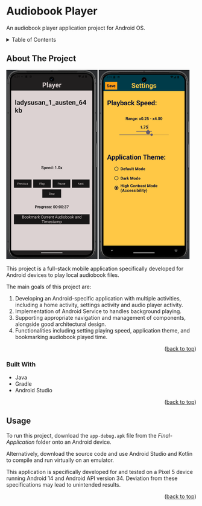 <a id="readme-top"></a>

<!-- PROJECT TITLE -->
# Audiobook Player

An audiobook player application project for Android OS.

<!-- TABLE OF CONTENTS -->
<details>
  <summary>Table of Contents</summary>
  <ol>
    <li>
      <a href="#about-the-project">About The Project</a>
      <ul>
        <li><a href="#built-with">Built With</a></li>
      </ul>
    </li>
    <li><a href="#usage">Usage</a></li>
  </ol>
</details>

<!-- ABOUT THE PROJECT -->
## About The Project

<p float="left">
    <img src="images/player.png" alt="Setting page screenshot" height="500">
    <img src="images/settings.png" alt="Setting page screenshot" height="500">
</p>

This project is a full-stack mobile application specifically developed for Android devices to play local audiobook files.

The main goals of this project are:
1. Developing an Android-specific application with multiple activities, including a home activity, settings activity and audio player activity.
2. Implementation of Android Service to handles background playing.
3. Supporting appropriate navigation and management of components, alongside good architectural design.
4. Functionalities including setting playing speed, application theme, and bookmarking audiobook played time.

<p align="right">(<a href="#readme-top">back to top</a>)</p>

### Built With

* Java
* Gradle
* Android Studio

<p align="right">(<a href="#readme-top">back to top</a>)</p>

<!-- USAGE -->
## Usage

To run this project, download the ```app-debug.apk``` file from the *Final-Application* folder onto an Android device.

Alternatively, download the source code and use Android Studio and Kotlin to compile and run virtually on an emulator.

This application is specifically developed for and tested on a Pixel 5 device running Android 14 and Android API version 34. Deviation from these specifications may lead to unintended results. 

<p align="right">(<a href="#readme-top">back to top</a>)</p>
